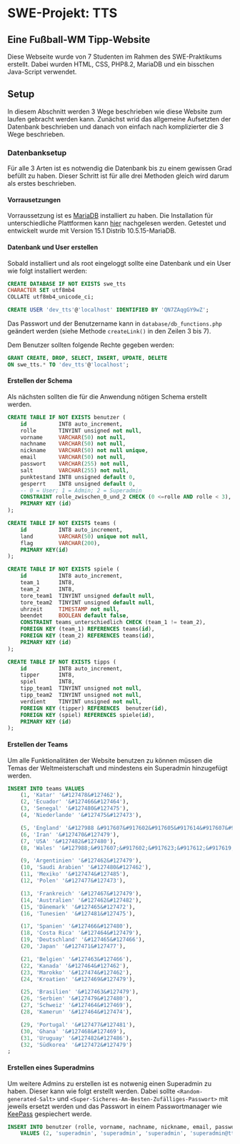 # SWE-Projekt: TTS
Eine Fußball-WM Tipp-Website
-------------------------------------------------------------------------------
Diese Webseite wurde von 7 Studenten im Rahmen des SWE-Praktikums erstellt.
Dabei wurden HTML, CSS, PHP8.2, MariaDB und ein bisschen Java-Script verwendet.

## Setup 
In diesem Abschnitt werden 3 Wege beschrieben wie diese Website zum laufen
gebracht werden kann. Zunächst wrid das allgemeine Aufsetzten der Datenbank
beschrieben und danach von einfach nach komplizierter die 3 Wege beschrieben.

### Datenbanksetup

Für alle 3 Arten ist es notwendig die Datenbank bis zu einem gewissen Grad
befüllt zu haben. Dieser Schritt ist für alle drei Methoden gleich wird darum
als erstes beschrieben.

####  Vorrausetzungen

Vorraussetzung ist es [MariaDB](https://mariadb.com) installiert zu haben. Die
Installation für unterschiedliche Plattformen kann
[hier](https://mariadb.com/kb/en/getting-installing-and-upgrading-mariadb/)
nachgelesen werden. Getestet und entwickelt wurde mit Version 15.1 Distrib
10.5.15-MariaDB.

#### Datenbank und User erstellen 

Sobald installiert und als root eingeloggt sollte eine Datenbank und ein User
wie folgt installiert werden:

``` sql
CREATE DATABASE IF NOT EXISTS swe_tts
CHARACTER SET utf8mb4
COLLATE utf8mb4_unicode_ci;
```

``` sql
CREATE USER 'dev_tts'@'localhost' IDENTIFIED BY 'QN7ZAqgGY9wZ';
```

Das Passwort und der Benutzername kann in `database/db_functions.php` geändert
werden (siehe Methode `createLink()` in den Zeilen 3 bis 7).

Dem Benutzer sollten folgende Rechte gegeben werden:

``` sql
GRANT CREATE, DROP, SELECT, INSERT, UPDATE, DELETE
ON swe_tts.* TO 'dev_tts'@'localhost';
```

#### Erstellen der Schema

Als nächsten sollten die für die Anwendung nötigen Schema erstellt werden.

``` sql
CREATE TABLE IF NOT EXISTS benutzer (
    id          INT8 auto_increment,
    rolle       TINYINT unsigned not null,
    vorname     VARCHAR(50) not null,
    nachname    VARCHAR(50) not null,
    nickname    VARCHAR(50) not null unique,
    email       VARCHAR(50) not null,
    passwort    VARCHAR(255) not null,
    salt        VARCHAR(255) not null,
    punktestand INT8 unsigned default 0,
    gesperrt    INT8 unsigned default 0,
    -- 0 = User; 1 = Admin; 2 = Superadmin
    CONSTRAINT rolle_zwischen_0_und_2 CHECK (0 <=rolle AND rolle < 3),
    PRIMARY KEY (id)
);

CREATE TABLE IF NOT EXISTS teams (
    id          INT8 auto_increment,
    land        VARCHAR(50) unique not null,
    flag        VARCHAR(200),
    PRIMARY KEY(id)
);

CREATE TABLE IF NOT EXISTS spiele (
    id          INT8 auto_increment,
    team_1      INT8,
    team_2      INT8,
    tore_team1  TINYINT unsigned default null, 
    tore_team2  TINYINT unsigned default null,
    uhrzeit     TIMESTAMP not null,
    beendet     BOOLEAN default false,
    CONSTRAINT teams_unterschiedlich CHECK (team_1 != team_2),
    FOREIGN KEY (team_1) REFERENCES teams(id),
    FOREIGN KEY (team_2) REFERENCES teams(id),
    PRIMARY KEY (id)
);

CREATE TABLE IF NOT EXISTS tipps (
    id          INT8 auto_increment,
    tipper      INT8,
    spiel       INT8,
    tipp_team1  TINYINT unsigned not null,
    tipp_team2  TINYINT unsigned not null,
    verdient    TINYINT unsigned not null,
    FOREIGN KEY (tipper) REFERENCES  benutzer(id),
    FOREIGN KEY (spiel) REFERENCES spiele(id),
    PRIMARY KEY (id)
);
```

#### Erstellen der Teams

Um alle Funktionalitäten der Website benutzen zu können müssen die Temas der
Weltmeisterschaft und mindestens ein Superadmin hinzugefügt werden.

``` sql
INSERT INTO teams VALUES
    (1, 'Katar' '&#127478&#127462'),
    (2, 'Ecuador' '&#127466&#127464'),
    (3, 'Senegal' '&#127480&#127475'),
    (4, 'Niederlande' '&#127475&#127473'),

    (5, 'England' '&#127988 &#917607&#917602&#917605&#917614&#917607&#917631'),
    (6, 'Iran' '&#127470&#127479'),
    (7, 'USA' '&#127482&#127480'),
    (8, 'Wales' '&#127988;&#917607;&#917602;&#917623;&#917612;&#917619;&#917631;'),

    (9, 'Argentinien' '&#127462&#127479'),
    (10, 'Saudi Arabien' '&#127480&#127462'),
    (11, 'Mexiko' '&#127474&#127485'),
    (12, 'Polen' '&#127477&#127473'),

    (13, 'Frankreich' '&#127467&#127479'),
    (14, 'Australien' '&#127462&#127482'),
    (15, 'Dänemark' '&#127465&#127472'),
    (16, 'Tunesien' '&#127481&#127475'),

    (17, 'Spanien' '&#127466&#127480'),
    (18, 'Costa Rica' '&#127464&#127479'),
    (19, 'Deutschland' '&#127465&#127466'),
    (20, 'Japan' '&#127471&#127477'),

    (21, 'Belgien' '&#127463&#127466'),
    (22, 'Kanada' '&#127464&#127462'),
    (23, 'Marokko' '&#127474&#127462'),
    (24, 'Kroatien' '&#127469&#127479'),

    (25, 'Brasilien' '&#127463&#127479'),
    (26, 'Serbien' '&#127479&#127480'),
    (27, 'Schweiz' '&#127464&#127469'),
    (28, 'Kamerun' '&#127464&#127474'),

    (29, 'Portugal' '&#127477&#127481'),
    (30, 'Ghana' '&#127468&#127469'),
    (31, 'Uruguay' '&#127482&#127486'),
    (32, 'Südkorea' '&#127472&#127479')
;
```

#### Erstellen eines Superadmins

Um weitere Admins zu erstellen ist es notwenig einen Superadmin zu haben. Dieser
kann wie folgt erstellt werden. Dabei sollte `<Random-generated-Salt>` und
`<Super-Sicheres-Am-Besten-Zufälliges-Passwort>` mit jeweils ersetzt werden und
das Passwort in einem Passwortmanager wie [KeePass](https://keepass.info)
gespiechert werde.

``` sql
INSERT INTO benutzer (rolle, vorname, nachname, nickname, email, passwort, salt)
    VALUES (2, 'superadmin', 'superadmin', 'superadmin', 'superadmin@tts.de', SHA1('<Random-generated-Salt><Super-Sicheres-Am-Besten-Zufälliges-Passwort>'), '<Random-generated-Salt>');
```
